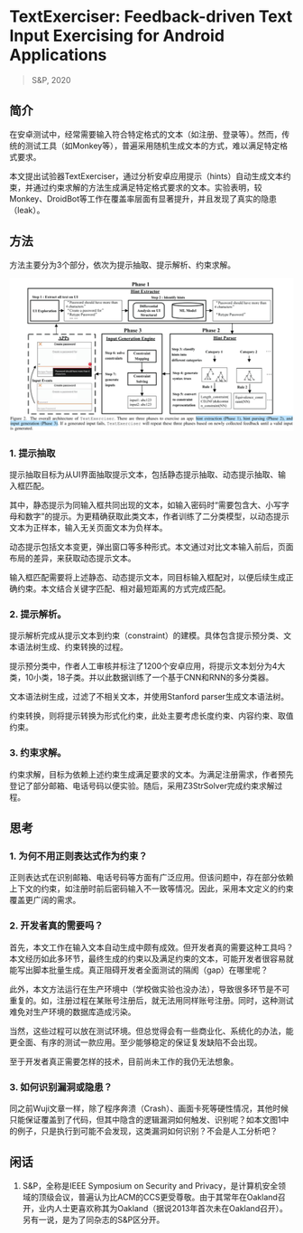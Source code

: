 # TextExerciser: Feedback-driven Text Input Exercising for Android Applications

> S&P, 2020

## 简介

在安卓测试中，经常需要输入符合特定格式的文本（如注册、登录等）。然而，传统的测试工具（如Monkey等），普遍采用随机生成文本的方式，难以满足特定格式要求。

本文提出试验器TextExerciser，通过分析安卓应用提示（hints）自动生成文本约束，并通过约束求解的方法生成满足特定格式要求的文本。实验表明，较Monkey、DroidBot等工作在覆盖率层面有显著提升，并且发现了真实的隐患（leak）。

## 方法

方法主要分为3个部分，依次为提示抽取、提示解析、约束求解。

![Architecture of TextExerciser](06.23.architecture.png)

### 1. 提示抽取

提示抽取目标为从UI界面抽取提示文本，包括静态提示抽取、动态提示抽取、输入框匹配。

其中，静态提示为同输入框共同出现的文本，如输入密码时“需要包含大、小写字母和数字”的提示。为更精确获取此类文本，作者训练了二分类模型，以动态提示文本为正样本，输入无关页面文本为负样本。

动态提示包括文本变更，弹出窗口等多种形式。本文通过对比文本输入前后，页面布局的差异，来获取动态提示文本。

输入框匹配需要将上述静态、动态提示文本，同目标输入框配对，以便后续生成正确约束。本文结合关键字匹配、相对最短距离的方式完成匹配。

### 2. 提示解析。

提示解析完成从提示文本到约束（constraint）的建模。具体包含提示预分类、文本语法树生成、约束转换的过程。

提示预分类中，作者人工审核并标注了1200个安卓应用，将提示文本划分为4大类，10小类，18子类。并以此数据训练了一个基于CNN和RNN的多分类器。

文本语法树生成，过滤了不相关文本，并使用Stanford parser生成文本语法树。

约束转换，则将提示转换为形式化约束，此处主要考虑长度约束、内容约束、取值约束。

### 3. 约束求解。

约束求解，目标为依赖上述约束生成满足要求的文本。为满足注册需求，作者预先登记了部分邮箱、电话号码以便实验。随后，采用Z3StrSolver完成约束求解过程。

## 思考

### 1. 为何不用正则表达式作为约束？

正则表达式在识别邮箱、电话号码等方面有广泛应用。但该问题中，存在部分依赖上下文的约束，如注册时前后密码输入不一致等情况。因此，采用本文定义的约束覆盖更广阔的需求。

### 2. 开发者真的需要吗？

首先，本文工作在输入文本自动生成中颇有成效。但开发者真的需要这种工具吗？本文经历如此多环节，最终生成的约束以及满足约束的文本，可能开发者很容易就能写出脚本批量生成。真正阻碍开发者全面测试的隔阂（gap）在哪里呢？

此外，本文方法运行在生产环境中（学校做实验也没办法），导致很多环节是不可重复的。如，注册过程在某账号注册后，就无法用同样账号注册。同时，这种测试难免对生产环境的数据库造成污染。

当然，这些过程可以放在测试环境。但总觉得会有一些商业化、系统化的办法，能更全面、有序的测试一款应用。至少能够稳定的保证复发缺陷不会出现。

至于开发者真正需要怎样的技术，目前尚未工作的我仍无法想象。

### 3. 如何识别漏洞或隐患？

同之前Wuji文章一样，除了程序奔溃（Crash）、画面卡死等硬性情况，其他时候只能保证覆盖到了代码，但其中隐含的逻辑漏洞如何触发、识别呢？如本文图1中的例子，只是执行到可能不会发现，这类漏洞如何识别？不会是人工分析吧？

## 闲话

1. S&P，全称是IEEE Symposium on Security and Privacy，是计算机安全领域的顶级会议，普遍认为比ACM的CCS更受尊敬。由于其常年在Oakland召开，业内人士更喜欢称其为Oakland（据说2013年首次未在Oakland召开）。另有一说，是为了同杂志的S&P区分开。
